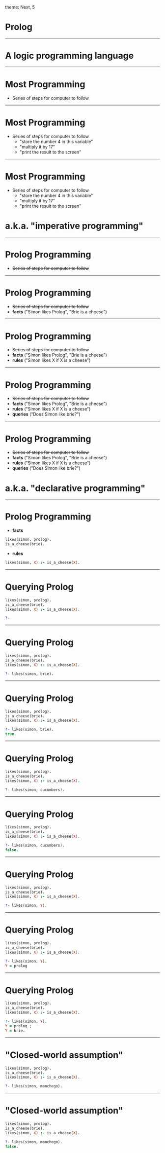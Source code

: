 theme: Next, 5
<!-- vim: set textwidth=0 backupcopy=yes foldlevel=99: -->

# Prolog

---

# A logic programming language

---

# Most Programming

* Series of steps for computer to follow

---

# Most Programming

* Series of steps for computer to follow
  * "store the number 4 in this variable"
  * "multiply it by 17"
  * "print the result to the screen"

---

# Most Programming

* Series of steps for computer to follow
  * "store the number 4 in this variable"
  * "multiply it by 17"
  * "print the result to the screen"

# a.k.a. "imperative programming"

---

# Prolog Programming

* ~~Series of steps for computer to follow~~

---

# Prolog Programming

* ~~Series of steps for computer to follow~~
* **facts** ("Simon likes Prolog", "Brie is a cheese")

---

# Prolog Programming

* ~~Series of steps for computer to follow~~
* **facts** ("Simon likes Prolog", "Brie is a cheese")
* **rules** ("Simon likes X if X is a cheese")

---

# Prolog Programming

* ~~Series of steps for computer to follow~~
* **facts** ("Simon likes Prolog", "Brie is a cheese")
* **rules** ("Simon likes X if X is a cheese")
* **queries** ("Does Simon like brie?")

---

# Prolog Programming

* ~~Series of steps for computer to follow~~
* **facts** ("Simon likes Prolog", "Brie is a cheese")
* **rules** ("Simon likes X if X is a cheese")
* **queries** ("Does Simon like brie?")

# a.k.a. "declarative programming"

---

# Prolog Programming

* **facts**

```prolog
likes(simon, prolog).
is_a_cheese(brie).
```

* **rules**

```prolog
likes(simon, X) :- is_a_cheese(X).
```

---

# Querying Prolog

```prolog
likes(simon, prolog).
is_a_cheese(brie).
likes(simon, X) :- is_a_cheese(X).

?- 
```

---

# Querying Prolog

```prolog
likes(simon, prolog).
is_a_cheese(brie).
likes(simon, X) :- is_a_cheese(X).

?- likes(simon, brie).
```

---

# Querying Prolog

```prolog
likes(simon, prolog).
is_a_cheese(brie).
likes(simon, X) :- is_a_cheese(X).

?- likes(simon, brie).
true.
```

---

# Querying Prolog

```prolog
likes(simon, prolog).
is_a_cheese(brie).
likes(simon, X) :- is_a_cheese(X).

?- likes(simon, cucumbers).
```

---

# Querying Prolog

```prolog
likes(simon, prolog).
is_a_cheese(brie).
likes(simon, X) :- is_a_cheese(X).

?- likes(simon, cucumbers).
false.
```

---

# Querying Prolog

```prolog
likes(simon, prolog).
is_a_cheese(brie).
likes(simon, X) :- is_a_cheese(X).

?- likes(simon, Y).
```

---

# Querying Prolog

```prolog
likes(simon, prolog).
is_a_cheese(brie).
likes(simon, X) :- is_a_cheese(X).

?- likes(simon, Y).
Y = prolog
```

---

# Querying Prolog

```prolog
likes(simon, prolog).
is_a_cheese(brie).
likes(simon, X) :- is_a_cheese(X).

?- likes(simon, Y).
Y = prolog ;
Y = brie.
```

---

# "Closed-world assumption"

```prolog
likes(simon, prolog).
is_a_cheese(brie).
likes(simon, X) :- is_a_cheese(X).

?- likes(simon, manchego).
```

---

# "Closed-world assumption"

```prolog
likes(simon, prolog).
is_a_cheese(brie).
likes(simon, X) :- is_a_cheese(X).

?- likes(simon, manchego).
false.
```
